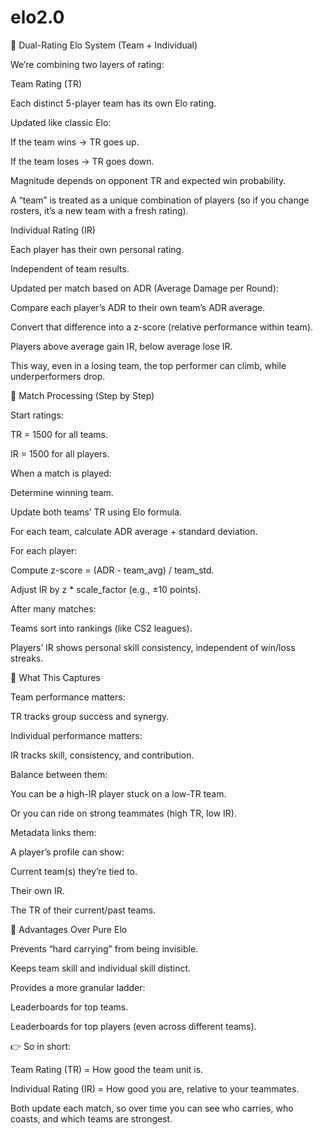 # elo2.0

🔹 Dual-Rating Elo System (Team + Individual)

We’re combining two layers of rating:

Team Rating (TR)

Each distinct 5-player team has its own Elo rating.

Updated like classic Elo:

If the team wins → TR goes up.

If the team loses → TR goes down.

Magnitude depends on opponent TR and expected win probability.

A “team” is treated as a unique combination of players (so if you change rosters, it’s a new team with a fresh rating).

Individual Rating (IR)

Each player has their own personal rating.

Independent of team results.

Updated per match based on ADR (Average Damage per Round):

Compare each player’s ADR to their own team’s ADR average.

Convert that difference into a z-score (relative performance within team).

Players above average gain IR, below average lose IR.

This way, even in a losing team, the top performer can climb, while underperformers drop.

🔹 Match Processing (Step by Step)

Start ratings:

TR = 1500 for all teams.

IR = 1500 for all players.

When a match is played:

Determine winning team.

Update both teams’ TR using Elo formula.

For each team, calculate ADR average + standard deviation.

For each player:

Compute z-score = (ADR - team_avg) / team_std.

Adjust IR by z * scale_factor (e.g., ±10 points).

After many matches:

Teams sort into rankings (like CS2 leagues).

Players’ IR shows personal skill consistency, independent of win/loss streaks.

🔹 What This Captures

Team performance matters:

TR tracks group success and synergy.

Individual performance matters:

IR tracks skill, consistency, and contribution.

Balance between them:

You can be a high-IR player stuck on a low-TR team.

Or you can ride on strong teammates (high TR, low IR).

Metadata links them:

A player’s profile can show:

Current team(s) they’re tied to.

Their own IR.

The TR of their current/past teams.

🔹 Advantages Over Pure Elo

Prevents “hard carrying” from being invisible.

Keeps team skill and individual skill distinct.

Provides a more granular ladder:

Leaderboards for top teams.

Leaderboards for top players (even across different teams).

👉 So in short:

Team Rating (TR) = How good the team unit is.

Individual Rating (IR) = How good you are, relative to your teammates.

Both update each match, so over time you can see who carries, who coasts, and which teams are strongest.
